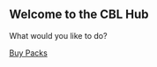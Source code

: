 ## Welcome to the CBL Hub

What would you like to do?

[Buy Packs](https://cbl-dev.github.io/CBLHub/)
